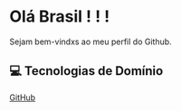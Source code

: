 # Olá Brasil ! ! !

Sejam bem-vindxs ao meu perfil do Github.

## 💻 Tecnologias de Domínio

[GitHub](https://img.shields.io/badge/GitHub-181717.svg?style=for-the-badge&logo=GitHub&logoColor=white)




